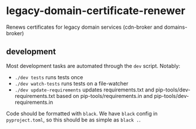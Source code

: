 # legacy-domain-certificate-renewer

Renews certificates for legacy domain services (cdn-broker and domains-broker)

## development

Most development tasks are automated through the `dev` script. Notably:
- `./dev tests` runs tests once
- `./dev watch-tests` runs tests on a file-watcher
- `./dev update-requirements` updates requirements.txt and pip-tools/dev-requirements.txt based on pip-tools/requirements.in and pip-tools/dev-requirements.in

Code should be formatted with `black`. We have `black` config in `pyproject.toml`, so this should be as simple as `black .`.
